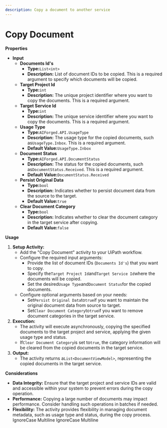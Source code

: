 ```yaml
---
description: Copy a document to another service
---
```


# Copy Document

**Properties**

* **Input**
  * **Documents Id's**
    * **Type:**`List<int>`
    * **Description:** List of document IDs to be copied. This is a required argument to specify which documents will be copied.
  * **Target Project Id**
    * **Type:**`int`
    * **Description:** The unique project identifier where you want to copy the documents. This is a required argument.
  * **Target Service Id**
    * **Type:**`int`
    * **Description:** The unique service identifier where you want to copy the documents. This is a required argument.
  * **Usage Type**
    * **Type:**`AIForged.API.UsageType`
    * **Description:** The usage type for the copied documents, such as`UsageType.Inbox`. This is a required argument.
    * **Default Value:**`UsageType.Inbox`
  * **Document Status**
    * **Type:**`AIForged.API.DocumentStatus`
    * **Description:** The status for the copied documents, such as`DocumentStatus.Received`. This is a required argument.
    * **Default Value:**`DocumentStatus.Received`
  * **Persist Original Data**
    * **Type:**`bool`
    * **Description:** Indicates whether to persist document data from the source to the target.
    * **Default Value:**`true`
  * **Clear Document Category**
    * **Type:**`bool`
    * **Description:** Indicates whether to clear the document category in the target service after copying.
    * **Default Value:**`false`

**Usage**

1. **Setup Activity:**
   * Add the "Copy Document" activity to your UiPath workflow.
   * Configure the required input arguments:
     * Provide the list of document IDs (`Documents Id's`) that you want to copy.
     * Specify the`Target Project Id`and`Target Service Id`where the documents will be copied.
     * Set the desired`Usage Type`and`Document Status`for the copied documents.
   * Configure optional arguments based on your needs:
     * Set`Persist Original Data`to`true`if you want to maintain the original document data from source to target.
     * Set`Clear Document Category`to`true`if you want to remove document categories in the target service.
2. **Execution:**
   * The activity will execute asynchronously, copying the specified documents to the target project and service, applying the given usage type and status.
   * If`Clear Document Category`is set to`true`, the category information will be cleared from the copied documents in the target service.
3. **Output:**
   * The activity returns a`List<DocumentViewModel>`, representing the copied documents in the target service.

**Considerations**

* **Data Integrity:** Ensure that the target project and service IDs are valid and accessible within your system to prevent errors during the copy operation.
* **Performance:** Copying a large number of documents may impact performance. Consider handling such operations in batches if needed.
* **Flexibility:** The activity provides flexibility in managing document metadata, such as usage type and status, during the copy process.
 IgnoreCase Multiline IgnoreCase Multiline

